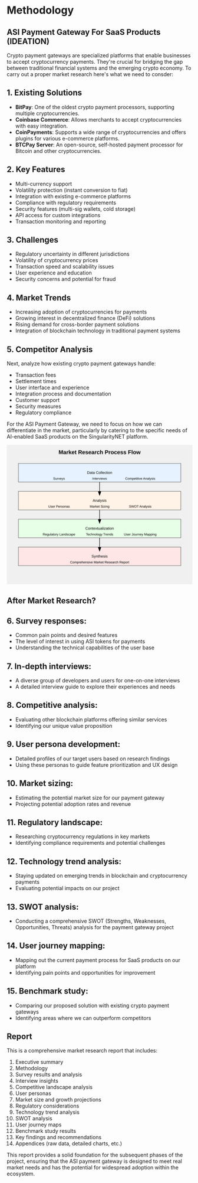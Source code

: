 # Methodology

## ASI Payment Gateway For SaaS Products (IDEATION)

Crypto payment gateways are specialized platforms that enable businesses to accept cryptocurrency payments. They're crucial for bridging the gap between traditional financial systems and the emerging crypto economy. To carry out a proper market research here's what we need to consder:

## 1. Existing Solutions

- **BitPay**: One of the oldest crypto payment processors, supporting multiple cryptocurrencies.
- **Coinbase Commerce**: Allows merchants to accept cryptocurrencies with easy integration.
- **CoinPayments**: Supports a wide range of cryptocurrencies and offers plugins for various e-commerce platforms.
- **BTCPay Server**: An open-source, self-hosted payment processor for Bitcoin and other cryptocurrencies.

## 2. Key Features

- Multi-currency support
- Volatility protection (instant conversion to fiat)
- Integration with existing e-commerce platforms
- Compliance with regulatory requirements
- Security features (multi-sig wallets, cold storage)
- API access for custom integrations
- Transaction monitoring and reporting

## 3. Challenges

- Regulatory uncertainty in different jurisdictions
- Volatility of cryptocurrency prices
- Transaction speed and scalability issues
- User experience and education
- Security concerns and potential for fraud

## 4. Market Trends

- Increasing adoption of cryptocurrencies for payments
- Growing interest in decentralized finance (DeFi) solutions
- Rising demand for cross-border payment solutions
- Integration of blockchain technology in traditional payment systems

## 5. Competitor Analysis

Next, analyze how existing crypto payment gateways handle:

- Transaction fees
- Settlement times
- User interface and experience
- Integration process and documentation
- Customer support
- Security measures
- Regulatory compliance

For the ASI Payment Gateway, we need to focus on how we can differentiate in the market, particularly by catering to the specific needs of AI-enabled SaaS products on the SingularityNET platform.

![Market Research Process](research_images/market-research-process.svg)

## After Market Research?

## 6. Survey responses:
- Common pain points and desired features
- The level of interest in using ASI tokens for payments
- Understanding the technical capabilities of the user base

## 7. In-depth interviews:
- A diverse group of developers and users for one-on-one interviews
- A detailed interview guide to explore their experiences and needs

## 8. Competitive analysis:
- Evaluating other blockchain platforms offering similar services
- Identifying our unique value proposition

## 9. User persona development:
- Detailed profiles of our target users based on research findings
- Using these personas to guide feature prioritization and UX design

## 10. Market sizing:
- Estimating the potential market size for our payment gateway
- Projecting potential adoption rates and revenue

## 11. Regulatory landscape:
- Researching cryptocurrency regulations in key markets
- Identifying compliance requirements and potential challenges

## 12. Technology trend analysis:
- Staying updated on emerging trends in blockchain and cryptocurrency payments
- Evaluating potential impacts on our project

## 13. SWOT analysis:
- Conducting a comprehensive SWOT (Strengths, Weaknesses, Opportunities, Threats) analysis for the payment gateway project

## 14. User journey mapping:
- Mapping out the current payment process for SaaS products on our platform
- Identifying pain points and opportunities for improvement

## 15. Benchmark study:
- Comparing our proposed solution with existing crypto payment gateways
- Identifying areas where we can outperform competitors

## Report

This is a comprehensive market research report that includes:

1. Executive summary
2. Methodology
3. Survey results and analysis
4. Interview insights
5. Competitive landscape analysis
6. User personas
7. Market size and growth projections
8. Regulatory considerations
9. Technology trend analysis
10. SWOT analysis
11. User journey maps
12. Benchmark study results
13. Key findings and recommendations
14. Appendices (raw data, detailed charts, etc.)

This report provides a solid foundation for the subsequent phases of the project, ensuring that the ASI payment gateway is designed to meet real market needs and has the potential for widespread adoption within the ecosystem.

